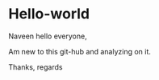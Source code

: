 # Hello-world
Naveen
hello everyone,

 Am new to this git-hub and analyzing on it.
 
 Thanks,
regards
